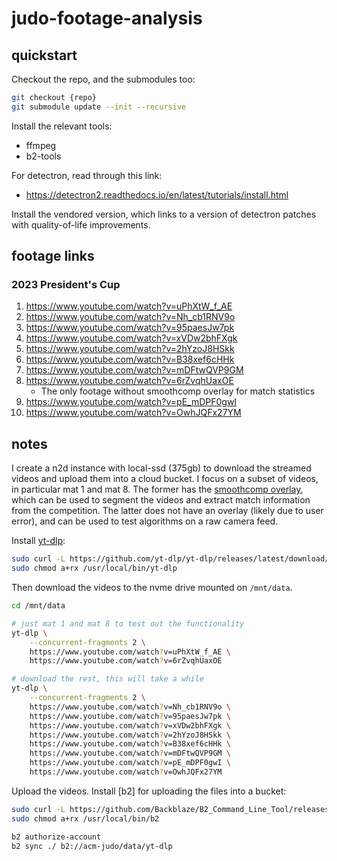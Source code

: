 # judo-footage-analysis

## quickstart

Checkout the repo, and the submodules too:

```bash
git checkout {repo}
git submodule update --init --recursive
```

Install the relevant tools:

- ffmpeg
- b2-tools

For detectron, read through this link:

- https://detectron2.readthedocs.io/en/latest/tutorials/install.html

Install the vendored version, which links to a version of detectron patches with quality-of-life improvements.

## footage links

### 2023 President's Cup

1. https://www.youtube.com/watch?v=uPhXtW_f_AE
2. https://www.youtube.com/watch?v=Nh_cb1RNV9o
3. https://www.youtube.com/watch?v=95paesJw7pk
4. https://www.youtube.com/watch?v=xVDw2bhFXgk
5. https://www.youtube.com/watch?v=2hYzoJ8HSkk
6. https://www.youtube.com/watch?v=B38xef6cHHk
7. https://www.youtube.com/watch?v=mDFtwQVP9GM
8. https://www.youtube.com/watch?v=6rZvqhUaxOE
   - The only footage without smoothcomp overlay for match statistics
9. https://www.youtube.com/watch?v=pE_mDPF0gwI
10. https://www.youtube.com/watch?v=OwhJQFx27YM

## notes

I create a n2d instance with local-ssd (375gb) to download the streamed videos and upload them into a cloud bucket.
I focus on a subset of videos, in particular mat 1 and mat 8.
The former has the [smoothcomp overlay](https://smoothcomp.com/en), which can be used to segment the videos and extract match information from the competition.
The latter does not have an overlay (likely due to user error), and can be used to test algorithms on a raw camera feed.

Install [yt-dlp](https://github.com/yt-dlp/yt-dlp):

```bash
sudo curl -L https://github.com/yt-dlp/yt-dlp/releases/latest/download/yt-dlp -o /usr/local/bin/yt-dlp
sudo chmod a+rx /usr/local/bin/yt-dlp
```

Then download the videos to the nvme drive mounted on `/mnt/data`.

```bash
cd /mnt/data

# just mat 1 and mat 8 to test out the functionality
yt-dlp \
    --concurrent-fragments 2 \
    https://www.youtube.com/watch?v=uPhXtW_f_AE \
    https://www.youtube.com/watch?v=6rZvqhUaxOE

# download the rest, this will take a while
yt-dlp \
    --concurrent-fragments 2 \
    https://www.youtube.com/watch?v=Nh_cb1RNV9o \
    https://www.youtube.com/watch?v=95paesJw7pk \
    https://www.youtube.com/watch?v=xVDw2bhFXgk \
    https://www.youtube.com/watch?v=2hYzoJ8HSkk \
    https://www.youtube.com/watch?v=B38xef6cHHk \
    https://www.youtube.com/watch?v=mDFtwQVP9GM \
    https://www.youtube.com/watch?v=pE_mDPF0gwI \
    https://www.youtube.com/watch?v=OwhJQFx27YM
```

Upload the videos.
Install [b2] for uploading the files into a bucket:

```bash
sudo curl -L https://github.com/Backblaze/B2_Command_Line_Tool/releases/latest/download/b2-linux -o /usr/local/bin/b2
sudo chmod a+rx /usr/local/bin/b2
```

```bash
b2 authorize-account
b2 sync ./ b2://acm-judo/data/yt-dlp
```
